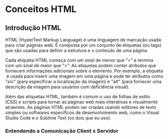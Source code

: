 # Conceitos HTML
## Introdução HTML
HTML (HyperText Markup Language) é uma linguagem de marcação usada para criar páginas web. É composta por um conjunto de etiquetas (ou tags) que são usadas para definir a estrutura e o conteúdo de uma página.

Cada etiqueta HTML começa com um sinal de menor que "<" e termina com um sinal de maior que ">". As etiquetas podem conter atributos que fornecem informações adicionais sobre o elemento. Por exemplo, a etiqueta <img> é usada para inserir uma imagem em uma página e pode ter atributos como "src" (para especificar a localização da imagem) e "alt" (para fornecer uma descrição da imagem para usuários com deficiência visual).

Além das etiquetas HTML, também é comum o uso de folhas de estilo (CSS) e scripts para tornar as páginas web mais interativas e visualmente atraentes. As páginas HTML podem ser criadas usando editores de texto simples ou softwares específicos de desenvolvimento web, como o Visual Studio Code e o Sublime Text (os dois que eu uso).

### Entendendo a Comunicação Client x Servidor